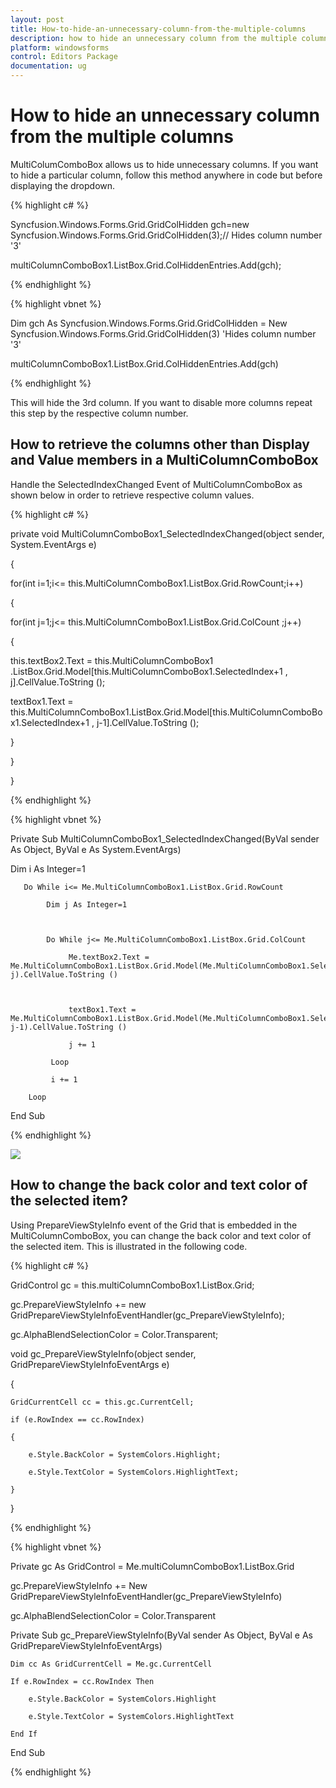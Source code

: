 ```yaml
---
layout: post
title: How-to-hide-an-unnecessary-column-from-the-multiple-columns
description: how to hide an unnecessary column from the multiple columns
platform: windowsforms
control: Editors Package
documentation: ug
---
```


# How to hide an unnecessary column from the multiple columns


MultiColumComboBox allows us to hide unnecessary columns. If you want to hide a particular column, follow this method anywhere in code but before displaying the dropdown.

{% highlight c# %}



Syncfusion.Windows.Forms.Grid.GridColHidden gch=new Syncfusion.Windows.Forms.Grid.GridColHidden(3);// Hides column number '3'

multiColumnComboBox1.ListBox.Grid.ColHiddenEntries.Add(gch);

{% endhighlight %}

{% highlight vbnet %}



Dim gch As Syncfusion.Windows.Forms.Grid.GridColHidden = New Syncfusion.Windows.Forms.Grid.GridColHidden(3) 'Hides column number '3'

multiColumnComboBox1.ListBox.Grid.ColHiddenEntries.Add(gch)

{% endhighlight %}

This will hide the 3rd column. If you want to disable more columns repeat this step by the respective column number.

## How to retrieve the columns other than Display and Value members in a MultiColumnComboBox

Handle the SelectedIndexChanged Event of MultiColumnComboBox as shown below in order to retrieve respective column values.

{% highlight c# %}



private void MultiColumnComboBox1_SelectedIndexChanged(object sender, System.EventArgs e)

{

for(int i=1;i<= this.MultiColumnComboBox1.ListBox.Grid.RowCount;i++)

{

for(int j=1;j<= this.MultiColumnComboBox1.ListBox.Grid.ColCount ;j++)

{

this.textBox2.Text = this.MultiColumnComboBox1 .ListBox.Grid.Model[this.MultiColumnComboBox1.SelectedIndex+1 , j].CellValue.ToString ();



textBox1.Text = this.MultiColumnComboBox1.ListBox.Grid.Model[this.MultiColumnComboBox1.SelectedIndex+1 , j-1].CellValue.ToString ();

}

}

}

{% endhighlight %}

{% highlight vbnet %}



Private Sub MultiColumnComboBox1_SelectedIndexChanged(ByVal sender As Object, ByVal e As System.EventArgs)

  Dim i As Integer=1



       Do While i<= Me.MultiColumnComboBox1.ListBox.Grid.RowCount

            Dim j As Integer=1



            Do While j<= Me.MultiColumnComboBox1.ListBox.Grid.ColCount

                 Me.textBox2.Text = Me.MultiColumnComboBox1.ListBox.Grid.Model(Me.MultiColumnComboBox1.SelectedIndex+1, j).CellValue.ToString ()



                 textBox1.Text = Me.MultiColumnComboBox1.ListBox.Grid.Model(Me.MultiColumnComboBox1.SelectedIndex+1, j-1).CellValue.ToString ()

                 j += 1

             Loop

             i += 1

        Loop

End Sub

{% endhighlight %}

![](Overview_images/Overview_img333.jpeg) 


## How to change the back color and text color of the selected item?

Using PrepareViewStyleInfo event of the Grid that is embedded in the MultiColumnComboBox, you can change the back color and text color of the selected item. This is illustrated in the following code.

{% highlight c# %}

GridControl gc = this.multiColumnComboBox1.ListBox.Grid;

gc.PrepareViewStyleInfo += new GridPrepareViewStyleInfoEventHandler(gc_PrepareViewStyleInfo);

gc.AlphaBlendSelectionColor = Color.Transparent;

void gc_PrepareViewStyleInfo(object sender, GridPrepareViewStyleInfoEventArgs e)

{

    GridCurrentCell cc = this.gc.CurrentCell;

    if (e.RowIndex == cc.RowIndex)

    {

        e.Style.BackColor = SystemColors.Highlight;

        e.Style.TextColor = SystemColors.HighlightText;

    }

}

{% endhighlight %}

{% highlight vbnet %}

Private gc As GridControl = Me.multiColumnComboBox1.ListBox.Grid

 gc.PrepareViewStyleInfo += New GridPrepareViewStyleInfoEventHandler(gc_PrepareViewStyleInfo)

 gc.AlphaBlendSelectionColor = Color.Transparent



Private Sub gc_PrepareViewStyleInfo(ByVal sender As Object, ByVal e As GridPrepareViewStyleInfoEventArgs)

    Dim cc As GridCurrentCell = Me.gc.CurrentCell

    If e.RowIndex = cc.RowIndex Then

        e.Style.BackColor = SystemColors.Highlight

        e.Style.TextColor = SystemColors.HighlightText

    End If

End Sub

{% endhighlight %}